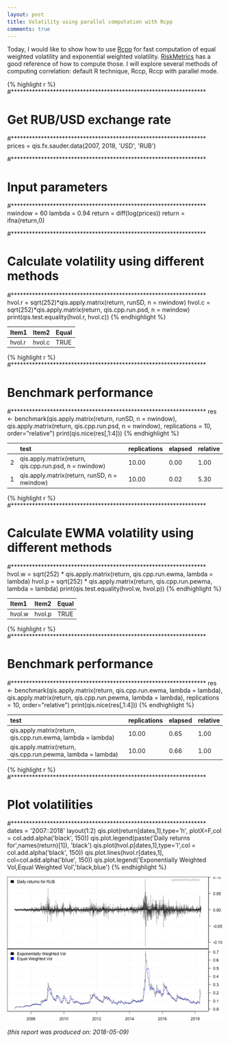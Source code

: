 ```yaml
---
layout: post
title: Volatility using parallel computation with Rcpp
comments: true
---
```





Today, I would like to show how to use [Rcpp](https://cran.r-project.org/web/packages/Rcpp/index.html) for fast computation of equal weighted volatility
and exponential weighted volatility. [RiskMetrics](http://pascal.iseg.utl.pt/~aafonso/eif/rm/TD4ePt_2.pdf) has a good reference of how to compute those. 
I will explore several methods of computing correlation: default R technique, Rccp, Rccp with parallel mode.


{% highlight r %}
#*****************************************************************
# Get RUB/USD exchange rate
#*****************************************************************
prices  = qis.fx.sauder.data(2007, 2018, 'USD', 'RUB') 

#*****************************************************************
# Input parameters
#*****************************************************************
nwindow = 60
lambda  = 0.94
return = diff(log(prices))
return = ifna(return,0)

#*****************************************************************
# Calculate volatility using different methods
#*****************************************************************
hvol.r = sqrt(252)*qis.apply.matrix(return, runSD, n = nwindow)
hvol.c = sqrt(252)*qis.apply.matrix(return, qis.cpp.run.psd, n = nwindow)
print(qis.test.equality(hvol.r, hvol.c))
{% endhighlight %}



|Item1  |Item2  |Equal |
|:------|:------|:-----|
|hvol.r |hvol.c |TRUE  |
    




{% highlight r %}
#*****************************************************************
# Benchmark performance
#*****************************************************************
res <- benchmark(qis.apply.matrix(return, runSD, n = nwindow),
                 qis.apply.matrix(return, qis.cpp.run.psd, n = nwindow),
                 replications = 10,
                 order="relative")
print(qis.nice(res[,1:4]))
{% endhighlight %}



|   |test                                                   |replications |elapsed |relative |
|:--|:------------------------------------------------------|:------------|:-------|:--------|
|2  |qis.apply.matrix(return, qis.cpp.run.psd, n = nwindow) |10.00        |0.00    |1.00     |
|1  |qis.apply.matrix(return, runSD, n = nwindow)           |10.00        |0.02    |5.30     |
    




{% highlight r %}
#*****************************************************************
# Calculate EWMA volatility using different methods
#*****************************************************************
hvol.w = sqrt(252) * qis.apply.matrix(return, qis.cpp.run.ewma,  lambda = lambda)
hvol.p = sqrt(252) * qis.apply.matrix(return, qis.cpp.run.pewma, lambda = lambda)
print(qis.test.equality(hvol.w, hvol.p))
{% endhighlight %}



|Item1  |Item2  |Equal |
|:------|:------|:-----|
|hvol.w |hvol.p |TRUE  |
    




{% highlight r %}
#*****************************************************************
# Benchmark performance
#*****************************************************************
res <- benchmark(qis.apply.matrix(return, qis.cpp.run.ewma, lambda = lambda),
                 qis.apply.matrix(return, qis.cpp.run.pewma,  lambda = lambda),
                 replications = 10,
                 order="relative")
print(qis.nice(res[,1:4]))
{% endhighlight %}



|test                                                         |replications |elapsed |relative |
|:------------------------------------------------------------|:------------|:-------|:--------|
|qis.apply.matrix(return, qis.cpp.run.ewma, lambda = lambda)  |10.00        |0.65    |1.00     |
|qis.apply.matrix(return, qis.cpp.run.pewma, lambda = lambda) |10.00        |0.66    |1.00     |
    




{% highlight r %}
#*****************************************************************
# Plot volatilities
#*****************************************************************
dates = '2007::2018'
layout(1:2)
qis.plot(return[dates,1],type='h', plotX=F,col = col.add.alpha('black', 150))
qis.plot.legend(paste('Daily returns for',names(return)[1]), 'black')
qis.plot(hvol.p[dates,1],type='l',col = col.add.alpha('black', 150))
qis.plot.lines(hvol.r[dates,1], col=col.add.alpha('blue', 150))
qis.plot.legend('Exponentially Weighted Vol,Equal Weighted Vol','black,blue')
{% endhighlight %}

![plot of chunk plot-2](/public/images/2018-04-16-fast-volatility/plot-2-1.png)


*(this report was produced on: 2018-05-09)*
